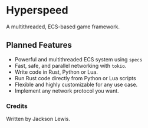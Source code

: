 # Hyperspeed

A multithreaded, ECS-based game framework.

## Planned Features
- Powerful and multithreaded ECS system using `specs`
- Fast, safe, and parallel networking with `tokio`.
- Write code in Rust, Python or Lua.
- Run Rust code directly from Python or Lua scripts
- Flexible and highly customizable for any use case.
- Implement any network protocol you want.

### Credits
Written by Jackson Lewis.
